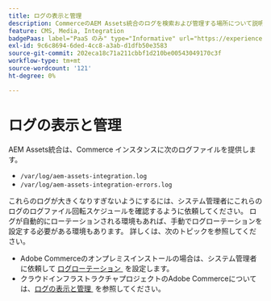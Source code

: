 ```yaml
---
title: ログの表示と管理
description: CommerceのAEM Assets統合のログを検索および管理する場所について説明します。
feature: CMS, Media, Integration
badgePaas: label="PaaS のみ" type="Informative" url="https://experienceleague.adobe.com/ja/docs/commerce/user-guides/product-solutions" tooltip="Adobe Commerce on Cloud プロジェクト（Adobeが管理する PaaS インフラストラクチャ）およびオンプレミスプロジェクトにのみ適用されます。"
exl-id: 9c6c8694-6ded-4cc8-a3ab-d1dfb50e3583
source-git-commit: 202eca18c71a211cbbf1d210be00543049170c3f
workflow-type: tm+mt
source-wordcount: '121'
ht-degree: 0%

---
```


# ログの表示と管理

AEM Assets統合は、Commerce インスタンスに次のログファイルを提供します。

- `/var/log/aem-assets-integration.log`
- `/var/log/aem-assets-integration-errors.log`

これらのログが大きくなりすぎないようにするには、システム管理者にこれらのログのログファイル回転スケジュールを確認するように依頼してください。 ログが自動的にローテーションされる環境もあれば、手動でログローテーションを設定する必要がある環境もあります。  詳しくは、次のトピックを参照してください。

- Adobe Commerceのオンプレミスインストールの場合は、システム管理者に依頼して [&#x200B; ログローテーション &#x200B;](https://experienceleague.adobe.com/docs/commerce-operations/installation-guide/next-steps/configuration.html?lang=ja#server-settings) を設定します。
- クラウドインフラストラクチャプロジェクトのAdobe Commerceについては、[&#x200B; ログの表示と管理 &#x200B;](https://experienceleague.adobe.com/docs/commerce-cloud-service/user-guide/develop/test/log-locations.html?lang=ja) を参照してください。
